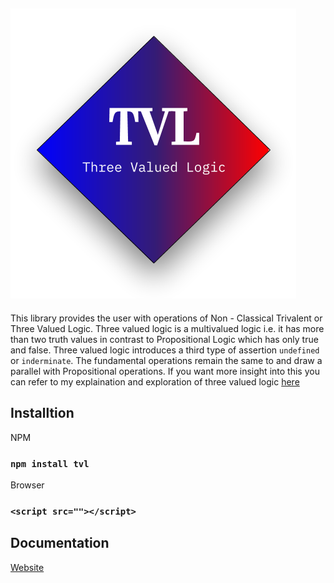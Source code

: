 ## <img style="margin-left:auto;margin-right:auto;display-block:inline;" src="./tvl.png"/>
This library provides the user with operations of Non - Classical Trivalent or Three Valued Logic. Three valued logic is a multivalued logic i.e. it has more than two truth values in contrast to Propositional Logic which has only true and false. Three valued logic introduces a third type of assertion `undefined` or `inderminate`. The fundamental operations remain the same to and draw a parallel with Propositional operations. If you want more insight into this you can refer to my explaination and exploration of three valued logic [here](https://archan.io/#/blog/logicofparadox)

## Installtion

NPM
### `npm install tvl`

Browser
### `<script src=""></script>`

## Documentation
[Website](https://tvl.archan.io)
